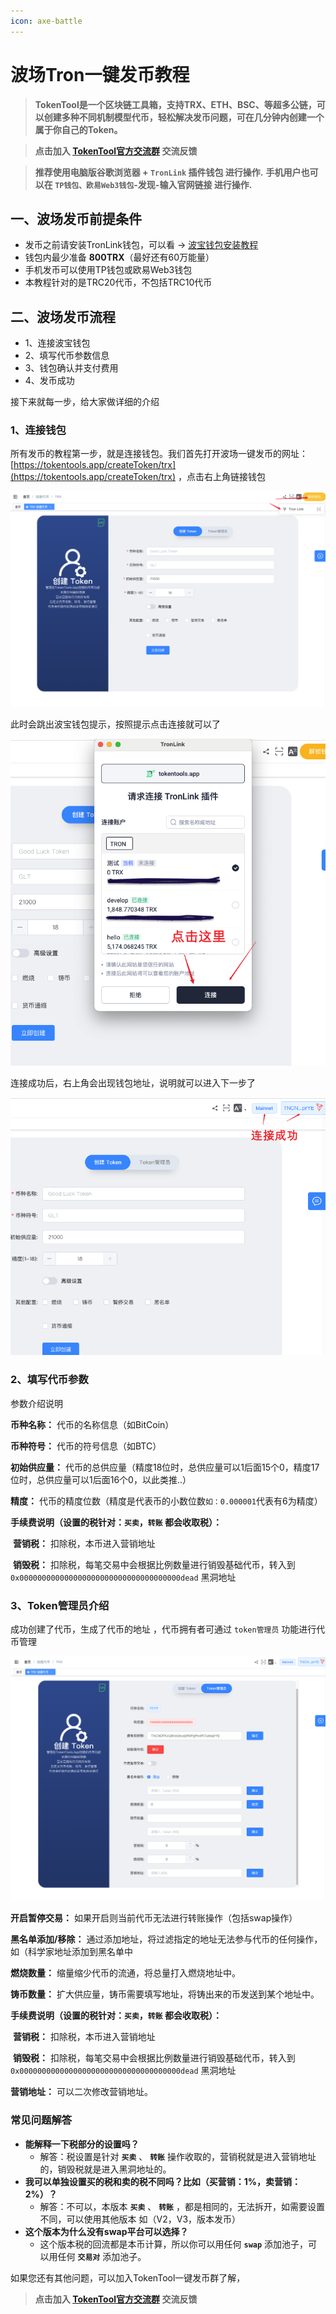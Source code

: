 ```yaml
---
icon: axe-battle
---
```


# 波场Tron一键发币教程

> **TokenTool是一个区块链工具箱，支持TRX、ETH、BSC、等超多公链，可以创建多种不同机制模型代币，轻松解决发币问题，可在几分钟内创建一个属于你自己的Token。**


> **点击加入 [TokenTool官方交流群](https://t.me/tokentool_app) 交流反馈**

> **推荐使用电脑版谷歌浏览器 + `TronLink` 插件钱包 进行操作.**
> **手机用户也可以在 `TP钱包、欧易Web3钱包`-发现-输入官网链接 进行操作.**



## 一、波场发币前提条件

- 发币之前请安装TronLink钱包，可以看 → [波宝钱包安装教程](https://docs.tokentools.app/tron/tronlink)
- 钱包内最少准备 **800TRX**（最好还有60万能量）
- 手机发币可以使用TP钱包或欧易Web3钱包
- 本教程针对的是TRC20代币，不包括TRC10代币

## 二、波场发币流程

- 1、连接波宝钱包
- 2、填写代币参数信息
- 3、钱包确认并支付费用
- 4、发币成功

接下来就每一步，给大家做详细的介绍

### 1、连接钱包

所有发币的教程第一步，就是连接钱包。我们首先打开波场一键发币的网址：[https://tokentools.app/createToken/trx](https://tokentools.app/createToken/trx) ，点击右上角链接钱包

![create token](../.gitbook/assets/tron/token/1.png)

此时会跳出波宝钱包提示，按照提示点击连接就可以了

![create token](../.gitbook/assets/tron/token/2.png)

连接成功后，右上角会出现钱包地址，说明就可以进入下一步了

![create token](../.gitbook/assets/tron/token/3.png)



### 2、填写代币参数

参数介绍说明

**币种名称：** 代币的名称信息（如BitCoin）

**币种符号：** 代币的符号信息（如BTC）

**初始供应量：** 代币的总供应量（精度18位时，总供应量可以1后面15个0，精度17位时，总供应量可以1后面16个0，以此类推..）

**精度：** 代币的精度位数（精度是代表币的小数位数`如：0.000001`代表有6为精度）

**手续费说明（设置的税针对：`买卖`，`转账`  都会收取税）：**

​	**营销税：** 扣除税，本币进入营销地址

​	**销毁税：** 扣除税，每笔交易中会根据比例数量进行销毁基础代币，转入到`0x000000000000000000000000000000000000dead` 黑洞地址



### 3、Token管理员介绍

成功创建了代币，生成了代币的地址 ，代币拥有者可通过 `token管理员` 功能进行代币管理

![create token](../.gitbook/assets/tron/token/4.png)

**开启暂停交易：** 如果开启则当前代币无法进行转账操作（包括swap操作）

**黑名单添加/移除：** 通过添加地址，将过滤指定的地址无法参与代币的任何操作，如（科学家地址添加到黑名单中

**燃烧数量：** 缩量缩少代币的流通，将总量打入燃烧地址中。

**铸币数量：** 扩大供应量，铸币需要填写地址，将铸出来的币发送到某个地址中。

**手续费说明（设置的税针对：`买卖`，`转账`  都会收取税）：**

​	**营销税：** 扣除税，本币进入营销地址

​	**销毁税：** 扣除税，每笔交易中会根据比例数量进行销毁基础代币，转入到`0x000000000000000000000000000000000000dead` 黑洞地址

**营销地址：** 可以二次修改营销地址。



### 常见问题解答

- **能解释一下税部分的设置吗？**
  - 解答：税设置是针对 **`买卖`** 、 **`转账`** 操作收取的，营销税就是进入营销地址的，销毁税就是进入黑洞地址的。
- **我可以单独设置买的税和卖的税不同吗？比如（买营销：1%，卖营销：2%）？**
  - 解答：不可以，本版本 **`买卖`** 、 **`转账`** ，都是相同的，无法拆开，如需要设置不同，可以使用其他版本 如（V2，V3，版本发币）
- **这个版本为什么没有swap平台可以选择？**
  - 这个版本税的回流都是本币计算，所以你可以用任何 **`swap`** 添加池子，可以用任何 **`交易对`** 添加池子。



如果您还有其他问题，可以加入TokenTool一键发币群了解，

> **点击加入 [TokenTool官方交流群](https://t.me/tokentool_app) 交流反馈**

